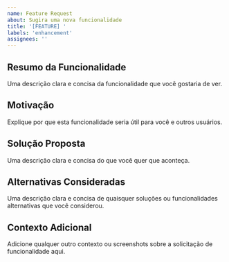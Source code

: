 ```yaml
---
name: Feature Request
about: Sugira uma nova funcionalidade
title: '[FEATURE] '
labels: 'enhancement'
assignees: ''
---
```


## Resumo da Funcionalidade
Uma descrição clara e concisa da funcionalidade que você gostaria de ver.

## Motivação
Explique por que esta funcionalidade seria útil para você e outros usuários.

## Solução Proposta
Uma descrição clara e concisa do que você quer que aconteça.

## Alternativas Consideradas
Uma descrição clara e concisa de quaisquer soluções ou funcionalidades alternativas que você considerou.

## Contexto Adicional
Adicione qualquer outro contexto ou screenshots sobre a solicitação de funcionalidade aqui.
